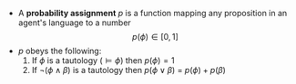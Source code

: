 - A **probability assignment** $p$ is a function mapping any proposition in an agent's language to a number
  $$p(\phi)\in [0,1]$$
- $p$ obeys the following:
	1. If $\phi$ is a tautology ($\models \phi$) then $p(\phi) = 1$
	2. If $\neg (\phi \land \beta)$ is a tautology then $p(\phi \lor \beta)$ = $p(\phi) + p(\beta)$